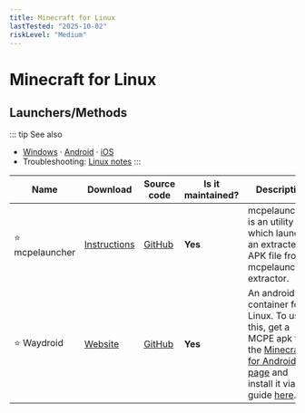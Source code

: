 ```yaml
---
title: Minecraft for Linux
lastTested: "2025-10-02"
riskLevel: "Medium"
---
```


# Minecraft for Linux

<VersionBadge />

<LegalCallout />

## Launchers/Methods

::: tip See also
- [Windows](/bedrock/windows) · [Android](/bedrock/android) · [iOS](/bedrock/ios)
- Troubleshooting: [Linux notes](/guides/troubleshooting#linux)
:::

<TableWrap>

Name | Download | Source code | Is it maintained? | Description
------ | ------ | ------ | ------| ------
⭐ mcpelauncher | [Instructions](https://rentry.co/mcpelauncher) | [GitHub](https://github.com/minecraft-linux/mcpelauncher-manifest) | **Yes** | mcpelauncher is an utility which launchs an extracted APK file from mcpelauncher-extractor.
⭐ Waydroid | [Website](https://docs.waydro.id/usage/install-on-desktops) | [GitHub](https://github.com/waydroid/waydroid) | **Yes** | An android container for Linux. To use this, get a MCPE apk from the [Minecraft for Android page](https://mcdoc.site/android/minecraft-for-android) and install it via the guide [here](https://docs.waydro.id/usage/install-and-run-android-applications).

</TableWrap>
